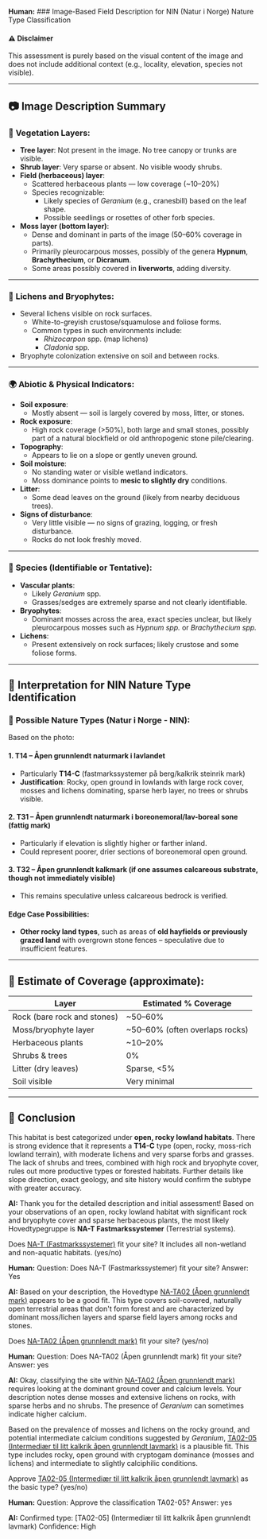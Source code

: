 **Human:** ### Image-Based Field Description for NIN (Natur i Norge) Nature Type Classification

#### ⚠️ Disclaimer
This assessment is purely based on the visual content of the image and does not include additional context (e.g., locality, elevation, species not visible).

---

## 📷 Image Description Summary

### 🌿 **Vegetation Layers**:
- **Tree layer**: Not present in the image. No tree canopy or trunks are visible.
- **Shrub layer**: Very sparse or absent. No visible woody shrubs.
- **Field (herbaceous) layer**:
  - Scattered herbaceous plants — low coverage (~10–20%)
  - Species recognizable:
    - Likely species of *Geranium* (e.g., cranesbill) based on the leaf shape.
    - Possible seedlings or rosettes of other forb species.
- **Moss layer (bottom layer)**:
  - Dense and dominant in parts of the image (50–60% coverage in parts).
  - Primarily pleurocarpous mosses, possibly of the genera **Hypnum**, **Brachythecium**, or **Dicranum**.
  - Some areas possibly covered in **liverworts**, adding diversity.

---

### 🍄 **Lichens and Bryophytes**:
- Several lichens visible on rock surfaces.
  - White-to-greyish crustose/squamulose and foliose forms.
  - Common types in such environments include:
    - *Rhizocarpon* spp. (map lichens)
    - *Cladonia* spp.
- Bryophyte colonization extensive on soil and between rocks.

---

### 🌍 **Abiotic & Physical Indicators**:
- **Soil exposure**:
  - Mostly absent — soil is largely covered by moss, litter, or stones.
- **Rock exposure**:
  - High rock coverage (>50%), both large and small stones, possibly part of a natural blockfield or old anthropogenic stone pile/clearing.
- **Topography**:
  - Appears to lie on a slope or gently uneven ground.
- **Soil moisture**:
  - No standing water or visible wetland indicators.
  - Moss dominance points to **mesic to slightly dry** conditions.
- **Litter**:
  - Some dead leaves on the ground (likely from nearby deciduous trees).
- **Signs of disturbance**:
  - Very little visible — no signs of grazing, logging, or fresh disturbance.
  - Rocks do not look freshly moved.

---

### 🌿 **Species (Identifiable or Tentative)**:
- **Vascular plants**:
  - Likely *Geranium* spp.
  - Grasses/sedges are extremely sparse and not clearly identifiable.
- **Bryophytes**:
  - Dominant mosses across the area, exact species unclear, but likely pleurocarpous mosses such as *Hypnum spp.* or *Brachythecium spp.*
- **Lichens**:
  - Present extensively on rock surfaces; likely crustose and some foliose forms.

---

## 🔎 Interpretation for NIN Nature Type Identification

### 🌱 **Possible Nature Types (Natur i Norge - NIN)**:

Based on the photo:

#### 1. **T14 – Åpen grunnlendt naturmark i lavlandet**  
   - Particularly **T14-C** (fastmarkssystemer på berg/kalkrik steinrik mark)
   - **Justification**: Rocky, open ground in lowlands with large rock cover, mosses and lichens dominating, sparse herb layer, no trees or shrubs visible.

#### 2. **T31 – Åpen grunnlendt naturmark i boreonemoral/lav-boreal sone (fattig mark)**  
   - Particularly if elevation is slightly higher or farther inland.
   - Could represent poorer, drier sections of boreonemoral open ground.

#### 3. **T32 – Åpen grunnlendt kalkmark** (if one assumes calcareous substrate, though not immediately visible)
   - This remains speculative unless calcareous bedrock is verified.

#### Edge Case Possibilities:
  - **Other rocky land types**, such as areas of **old hayfields or previously grazed land** with overgrown stone fences – speculative due to insufficient features.

---

## 🌾 Estimate of Coverage (approximate):
| Layer                  | Estimated % Coverage |
|-----------------------|----------------------|
| Rock (bare rock and stones) | ~50–60%             |
| Moss/bryophyte layer  | ~50–60% (often overlaps rocks) |
| Herbaceous plants     | ~10–20%              |
| Shrubs & trees        | 0%                   |
| Litter (dry leaves)   | Sparse, <5%          |
| Soil visible          | Very minimal         |

---

## 📝 Conclusion

This habitat is best categorized under **open, rocky lowland habitats**. There is strong evidence that it represents a **T14-C** type (open, rocky, moss-rich lowland terrain), with moderate lichens and very sparse forbs and grasses. The lack of shrubs and trees, combined with high rock and bryophyte cover, rules out more productive types or forested habitats. Further details like slope direction, exact geology, and site history would confirm the subtype with greater accuracy.

**AI:** Thank you for the detailed description and initial assessment! Based on your observations of an open, rocky lowland habitat with significant rock and bryophyte cover and sparse herbaceous plants, the most likely Hovedtypegruppe is **NA-T Fastmarkssystemer** (Terrestrial systems).

Does [NA-T (Fastmarkssystemer)](https://naturinorge.artsdatabanken.no/NIN-3.0-T-C-PE-NA-MB-NA-T) fit your site? It includes all non-wetland and non-aquatic habitats. (yes/no)

**Human:** Question: Does NA-T (Fastmarkssystemer) fit your site? 
Answer: Yes

**AI:** Based on your description, the Hovedtype [NA-TA02 (Åpen grunnlendt mark)](https://naturinorge.artsdatabanken.no/NIN-3.0-T-C-PE-NA-MB-A-TA02) appears to be a good fit. This type covers soil-covered, naturally open terrestrial areas that don't form forest and are characterized by dominant moss/lichen layers and sparse field layers among rocks and stones.

Does [NA-TA02 (Åpen grunnlendt mark)](https://naturinorge.artsdatabanken.no/NIN-3.0-T-C-PE-NA-MB-A-TA02) fit your site? (yes/no)

**Human:** Question: Does NA-TA02 (Åpen grunnlendt mark) fit your site? 
Answer: yes

**AI:** Okay, classifying the site within [NA-TA02 (Åpen grunnlendt mark)](https://naturinorge.artsdatabanken.no/NIN-3.0-T-C-PE-NA-MB-A-TA02) requires looking at the dominant ground cover and calcium levels. Your description notes dense mosses and extensive lichens on rocks, with sparse herbs and no shrubs. The presence of *Geranium* can sometimes indicate higher calcium.

Based on the prevalence of mosses and lichens on the rocky ground, and potential intermediate calcium conditions suggested by *Geranium*, [TA02-05 (Intermediær til litt kalkrik åpen grunnlendt lavmark)](https://naturinorge.artsdatabanken.no/NIN-3.0-T-C-PE-NA-MB-TA02-05) is a plausible fit. This type includes rocky, open ground with cryptogam dominance (mosses and lichens) and intermediate to slightly calciphilic conditions.

Approve [TA02-05 (Intermediær til litt kalkrik åpen grunnlendt lavmark)](https://naturinorge.artsdatabanken.no/NIN-3.0-T-C-PE-NA-MB-TA02-05) as the basic type? (yes/no)

**Human:** Question: Approve the classification TA02-05? 
Answer: yes

**AI:** Confirmed type: [TA02-05] (Intermediær til litt kalkrik åpen grunnlendt lavmark)
Confidence: High